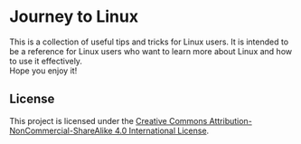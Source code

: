 # Journey to Linux

This is a collection of useful tips and tricks for Linux users. 
It is intended to be a reference for Linux users who want to learn more about Linux and how to use it effectively.  
Hope you enjoy it!

## License

This project is licensed under the [Creative Commons Attribution-NonCommercial-ShareAlike 4.0 International License](LICENSE).